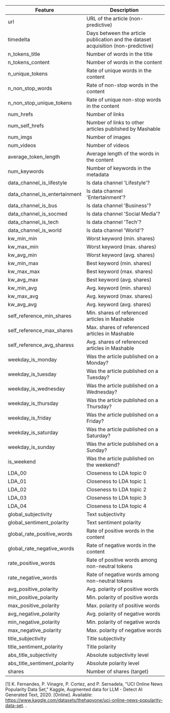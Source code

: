| Feature                          | Description                                                      |
|----------------------------------|------------------------------------------------------------------|
| url                              | URL of the article (non-predictive)                              |
| timedelta                        | Days between the article publication and the dataset acquisition (non-predictive) |
| n_tokens_title                   | Number of words in the title                                     |
| n_tokens_content                 | Number of words in the content                                   |
| n_unique_tokens                  | Rate of unique words in the content                              |
| n_non_stop_words                 | Rate of non-stop words in the content                            |
| n_non_stop_unique_tokens         | Rate of unique non-stop words in the content                     |
| num_hrefs                        | Number of links                                                  |
| num_self_hrefs                   | Number of links to other articles published by Mashable          |
| num_imgs                         | Number of images                                                 |
| num_videos                       | Number of videos                                                 |
| average_token_length             | Average length of the words in the content                       |
| num_keywords                     | Number of keywords in the metadata                               |
| data_channel_is_lifestyle        | Is data channel 'Lifestyle'?                                     |
| data_channel_is_entertainment    | Is data channel 'Entertainment'?                                 |
| data_channel_is_bus              | Is data channel 'Business'?                                      |
| data_channel_is_socmed           | Is data channel 'Social Media'?                                  |
| data_channel_is_tech             | Is data channel 'Tech'?                                          |
| data_channel_is_world            | Is data channel 'World'?                                         |
| kw_min_min                       | Worst keyword (min. shares)                                      |
| kw_max_min                       | Worst keyword (max. shares)                                      |
| kw_avg_min                       | Worst keyword (avg. shares)                                      |
| kw_min_max                       | Best keyword (min. shares)                                       |
| kw_max_max                       | Best keyword (max. shares)                                       |
| kw_avg_max                       | Best keyword (avg. shares)                                       |
| kw_min_avg                       | Avg. keyword (min. shares)                                       |
| kw_max_avg                       | Avg. keyword (max. shares)                                       |
| kw_avg_avg                       | Avg. keyword (avg. shares)                                       |
| self_reference_min_shares        | Min. shares of referenced articles in Mashable                   |
| self_reference_max_shares        | Max. shares of referenced articles in Mashable                   |
| self_reference_avg_sharess       | Avg. shares of referenced articles in Mashable                   |
| weekday_is_monday                | Was the article published on a Monday?                           |
| weekday_is_tuesday               | Was the article published on a Tuesday?                          |
| weekday_is_wednesday             | Was the article published on a Wednesday?                        |
| weekday_is_thursday              | Was the article published on a Thursday?                         |
| weekday_is_friday                | Was the article published on a Friday?                           |
| weekday_is_saturday              | Was the article published on a Saturday?                         |
| weekday_is_sunday                | Was the article published on a Sunday?                           |
| is_weekend                       | Was the article published on the weekend?                        |
| LDA_00                           | Closeness to LDA topic 0                                         |
| LDA_01                           | Closeness to LDA topic 1                                         |
| LDA_02                           | Closeness to LDA topic 2                                         |
| LDA_03                           | Closeness to LDA topic 3                                         |
| LDA_04                           | Closeness to LDA topic 4                                         |
| global_subjectivity              | Text subjectivity                                                |
| global_sentiment_polarity        | Text sentiment polarity                                          |
| global_rate_positive_words       | Rate of positive words in the content                            |
| global_rate_negative_words       | Rate of negative words in the content                            |
| rate_positive_words              | Rate of positive words among non-neutral tokens                  |
| rate_negative_words              | Rate of negative words among non-neutral tokens                  |
| avg_positive_polarity            | Avg. polarity of positive words                                  |
| min_positive_polarity            | Min. polarity of positive words                                  |
| max_positive_polarity            | Max. polarity of positive words                                  |
| avg_negative_polarity            | Avg. polarity of negative words                                  |
| min_negative_polarity            | Min. polarity of negative words                                  |
| max_negative_polarity            | Max. polarity of negative words                                  |
| title_subjectivity               | Title subjectivity                                               |
| title_sentiment_polarity         | Title polarity                                                   |
| abs_title_subjectivity           | Absolute subjectivity level                                      |
| abs_title_sentiment_polarity     | Absolute polarity level                                          |
| shares                           | Number of shares (target)                                        |


[1] K. Fernandes, P. Vinagre, P. Cortez, and P. Sernadela, "UCI Online News Popularity Data Set," Kaggle, Augmented data for LLM - Detect AI Generated Text, 2020. [Online]. Available: https://www.kaggle.com/datasets/thehapyone/uci-online-news-popularity-data-set. .
